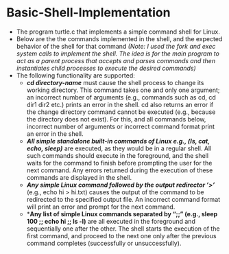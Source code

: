 # Basic-Shell-Implementation
 - The program turtle.c that implements a simple command shell for Linux. 
 - Below are the the commands implemented in the shell, and the expected behavior of the shell for that command *(Note: I used the fork and exec system calls to implement the shell. The idea is for the main program to act as a parent process that accepts and parses commands and then instantiates child processes to execute the desired commands)*
 - The following functionality are supported:
   - ***cd directory-name*** must cause the shell process to change its working directory. This command takes one and only one argument; an incorrect number of arguments (e.g., commands such as cd, cd dir1 dir2 etc.) prints an error in the shell. cd also returns an error if the change directory command cannot be executed (e.g., because the directory does not exist). For this, and all commands below, incorrect number of arguments or incorrect command format print an error in the shell.
   - ***All simple standalone built-in commands of Linux e.g., (ls, cat, echo, sleep)*** are executed, as they would be in a regular shell. All such commands should execute in the foreground, and the shell waits for the command to finish before prompting the user for the next command. Any errors returned during the execution of these commands are displayed in the shell.
   - ***Any simple Linux command followed by the output redirector ’>’*** (e.g., echo hi > hi.txt) causes the output of the command to be redirected to the specified output file. An incorrect command format will print an error and prompt for the next command.
   - ***Any list of simple Linux commands separated by “;;” (e.g., sleep 100 ;; echo hi ;; ls -l)** are all executed in the foreground and sequentially one after the other. The shell starts the execution of the first command, and proceed to the next one only after the previous command completes (successfully or unsuccessfully). 

